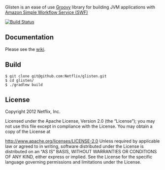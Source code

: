 Glisten is an ease of use [Groovy](http://groovy.codehaus.org) library for building JVM applications with [Amazon Simple Workflow Service (SWF)](http://aws.amazon.com/swf)

[![Build Status](https://netflixoss.ci.cloudbees.com/job/glisten-master/badge/icon)](https://netflixoss.ci.cloudbees.com/job/glisten-master/)

## Documentation

Please see the [wiki](https://github.com/Netflix/glisten/wiki).

## Build

```
$ git clone git@github.com:Netflix/glisten.git
$ cd glisten/
$ ./gradlew build
```

## License

Copyright 2012 Netflix, Inc.

Licensed under the Apache License, Version 2.0 (the “License”); you may not use this file except in
compliance with the License. You may obtain a copy of the License at

http://www.apache.org/licenses/LICENSE-2.0
Unless required by applicable law or agreed to in writing, software distributed under the License is
distributed on an “AS IS” BASIS, WITHOUT WARRANTIES OR CONDITIONS OF ANY KIND, either express or
implied. See the License for the specific language governing permissions and limitations under the
License.

